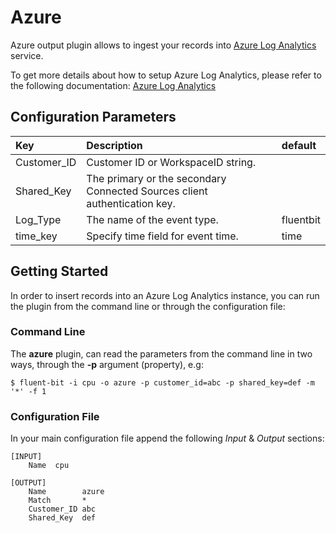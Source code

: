 # Azure

Azure output plugin allows to ingest your records into [Azure Log Analytics](https://azure.microsoft.com/en-us/services/log-analytics/) service.

To get more details about how to setup Azure Log Analytics, please refer to the following documentation: [Azure Log Analytics](https://docs.microsoft.com/en-us/azure/log-analytics/)

## Configuration Parameters

| Key | Description | default |
| :--- | :--- | :--- |
| Customer\_ID | Customer ID or WorkspaceID string. |  |
| Shared\_Key | The primary or the secondary Connected Sources client authentication key. |  |
| Log\_Type | The name of the event type. | fluentbit |
| time_key | Specify time field for event time. | time |

## Getting Started

In order to insert records into an Azure Log Analytics instance, you can run the plugin from the command line or through the configuration file:

### Command Line

The **azure** plugin, can read the parameters from the command line in two ways, through the **-p** argument \(property\), e.g:

```text
$ fluent-bit -i cpu -o azure -p customer_id=abc -p shared_key=def -m '*' -f 1
```

### Configuration File

In your main configuration file append the following _Input_ & _Output_ sections:

```text
[INPUT]
    Name  cpu

[OUTPUT]
    Name        azure
    Match       *
    Customer_ID abc
    Shared_Key  def
```

